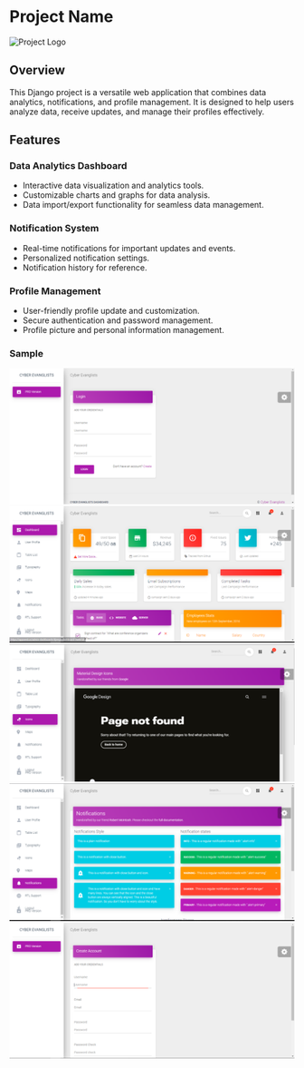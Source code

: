 # Project Name

![Project Logo](images/logo.png)

## Overview

This Django project is a versatile web application that combines data analytics, notifications, and profile management. It is designed to help users analyze data, receive updates, and manage their profiles effectively.

## Features

### Data Analytics Dashboard

- Interactive data visualization and analytics tools.
- Customizable charts and graphs for data analysis.
- Data import/export functionality for seamless data management.

### Notification System

- Real-time notifications for important updates and events.
- Personalized notification settings.
- Notification history for reference.

### Profile Management

- User-friendly profile update and customization.
- Secure authentication and password management.
- Profile picture and personal information management.

### Sample
![login](images/login.PNG)
![dashboard](images/dashboard.PNG)
![icons](images/icons.PNG)
![notification](images/notification.PNG)
![register](images/register.PNG)


